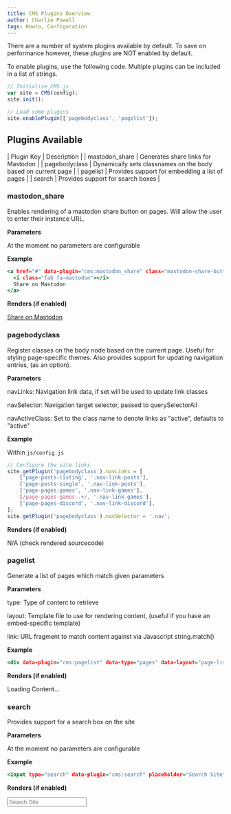 ```yaml
---
title: CMS Plugins Overview
author: Charlie Powell
tags: Howto, Configuration
---
```


There are a number of system plugins available by default.  To save on performance however, these plugins are NOT enabled by default.

To enable plugins, use the following code.  Multiple plugins can be included in a list of strings.

```.js
// Initialize CMS.js
var site = CMS(config);
site.init();

// Load some plugins
site.enablePlugin(['pagebodyclass', 'pagelist']);
```


## Plugins Available

| Plugin Key     | Description                                                   |
| mastodon_share | Generates share links for Mastodon                            |
| pagebodyclass  | Dynamically sets classnames on the body based on current page |
| pagelist       | Provides support for embedding a list of pages                |
| search         | Provides support for search boxes                             |



### mastodon_share

Enables rendering of a mastodon share button on pages.  Will allow the user to enter their instance URL.

**Parameters**

At the moment no parameters are configurable

**Example**

```.html
<a href="#" data-plugin="cms:mastodon_share" class="mastodon-share-button">
  <i class="fab fa-mastodon"></i>
  Share on Mastodon
</a>
```

**Renders (if enabled)**

<a href="#" data-plugin="cms:mastodon_share" class="mastodon-share-button">
  <i class="fab fa-mastodon"></i>
  Share on Mastodon
</a>



### pagebodyclass

Register classes on the body node based on the current page.  Useful for styling page-specific themes.
Also provides support for updating navigation entries, (as an option).

**Parameters**

navLinks:
  Navigation link data, if set will be used to update link classes

navSelector:
  Navigation target selector, passed to querySelectorAll

navActiveClass:
  Set to the class name to denote links as "active", defaults to "active"

**Example**

Within `js/config.js`

```.js
// Configure the site links
site.getPlugin('pagebodyclass').navLinks = [
	['page-posts-listing', '.nav-link-posts'],
	['page-posts-single', '.nav-link-posts'],
	['page-pages-games', '.nav-link-games'],
	[/page-pages-games-.+/, '.nav-link-games'],
	['page-pages-discord', '.nav-link-discord'],
];
site.getPlugin('pagebodyclass').navSelector = '.nav';
```

**Renders (if enabled)**

N/A (check rendered sourcecode)



### pagelist

Generate a list of pages which match given parameters

**Parameters**

type:
  Type of content to retrieve

layout:
  Template file to use for rendering content, (useful if you have an embed-specific template)

link:
  URL fragment to match content against via Javascript string.match()

**Example**

```.html
<div data-plugin="cms:pagelist" data-type="pages" data-layout="page-list" data-link="pages/games/">Loading Content...</div>
```
**Renders (if enabled)**

<div data-plugin="cms:pagelist" data-type="pages" data-layout="page-list" data-link="pages/games/">Loading Content...</div>



### search

Provides support for a search box on the site

**Parameters**

At the moment no parameters are configurable

**Example**

```.html
<input type="search" data-plugin="cms:search" placeholder="Search Site"/>
```
**Renders (if enabled)**

<input type="search" data-plugin="cms:search" placeholder="Search Site"/>